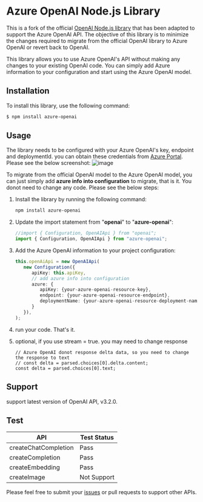 # Azure OpenAI Node.js Library

This is a fork of the official [OpenAI Node.js library](https://github.com/openai/openai-node) that has been adapted to support the Azure OpenAI API. The objective of this library is to minimize the changes required to migrate from the official OpenAI library to Azure OpenAI or revert back to OpenAI.

This library allows you to use Azure OpenAI's API without making any changes to your existing OpenAI code. You can simply add Azure information to your configuration and start using the Azure OpenAI model.

## Installation

To install this library, use the following command:
```bash
$ npm install azure-openai
```

## Usage

The library needs to be configured with your Azure OpenAI's key, endpoint and deploymentId. you can obtain these credentials from [Azure Portal](https://portal.azure.com). Please see the below screenshot:
![image](https://user-images.githubusercontent.com/26411726/225185239-6d1f3058-531c-4c7e-9496-8c2956d23f5d.png)

To migrate from the official OpenAI model to the Azure OpenAI model, you can just simply add **azure info into configuration** to migrate, that is it. You donot need to change any code. Please see the below steps:

1. Install the library by running the following command:
   ```bash
   npm install azure-openai
   ```

2. Update the import statement from "**openai**" to "**azure-openai**":
   ```typescript
   //import { Configuration, OpenAIApi } from "openai"; 
   import { Configuration, OpenAIApi } from "azure-openai"; 
   ```

3. Add the Azure OpenAI information to your project configuration:
   ```typescript
   this.openAiApi = new OpenAIApi(
      new Configuration({
         apiKey: this.apiKey,
         // add azure info into configuration
         azure: {
            apiKey: {your-azure-openai-resource-key},
            endpoint: {your-azure-openai-resource-endpoint},
            deploymentName: {your-azure-openai-resource-deployment-name},
         }
      }),
   );
   ```

4. run your code. That's it.

5. optional, if you use stream = true. you may need to change response
    ```
    // Azure OpenAI donot response delta data, so you need to change the response to text
    // const delta = parsed.choices[0].delta.content;
    const delta = parsed.choices[0].text;
    ```

## Support
support latest version of OpenAI API, v3.2.0.

## Test
| API | Test Status |
| --- | --- |
| createChatCompletion | Pass |
| createCompletion | Pass |
| createEmbedding | Pass |
| createImage | Not Support |


Please feel free to submit your [issues](https://github.com/1openwindow/azure-openai-node/issues) or pull requests to support other APIs.
